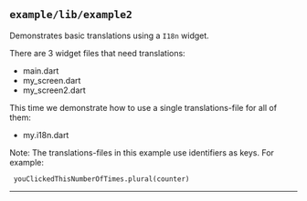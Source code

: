 

## `example/lib/example2` 

Demonstrates basic translations using a `I18n` widget.
  
There are 3 widget files that need translations:
* main.dart
* my_screen.dart
* my_screen2.dart

This time we demonstrate how to use a single translations-file for all of them:
* my.i18n.dart

Note: The translations-files in this example use identifiers as keys. For example:

     youClickedThisNumberOfTimes.plural(counter)

---


